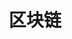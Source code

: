 ---
title: 区块链
links:  
  - title: 币安
    description: 下载方法、40%返佣
    website: https://www.maxweb.red/join?ref=NZ5SWSFI
  
  - title: 币安钱包
    description: 30%返佣 或者填邀请码:DQF3CCTM
    website: https://web3.binance.com/referral?ref=DQF3CCTM

  - title: 欧意钱包
    description: 20%返佣 或者填邀请码：WIN168
    website: https://web3.okx.com/join/WIN168

  - title: Gate（芝麻）
    description: 下载方法、50%返佣
    website: https://www.gatesites.com/share/VLZEVQXWAW
---